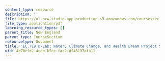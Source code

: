 ```yaml
---
content_type: resource
description: ''
file: https://ol-ocw-studio-app-production.s3.amazonaws.com/courses/ec-719-d-lab-water-climate-change-and-health-spring-2019/4b70cfd24cabb5eefac2df46137afb11_MITEC_719S19_dream.pdf
file_type: application/pdf
learning_resource_types: []
parent_title: New England
parent_type: CourseSection
resourcetype: Document
title: 'EC.719 D-Lab: Water, Climate Change, and Health Dream Project Summary'
uid: 4b70cfd2-4cab-b5ee-fac2-df46137afb11
---
```

